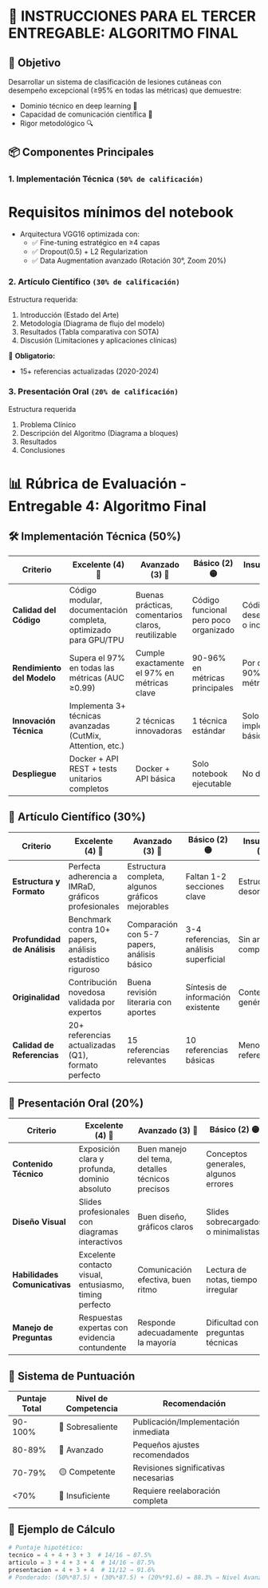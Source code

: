 # 📝 INSTRUCCIONES PARA EL TERCER ENTREGABLE: ALGORITMO FINAL

## 🎯 Objetivo  
Desarrollar un sistema de clasificación de lesiones cutáneas con desempeño excepcional (≥95% en todas las métricas) que demuestre:
- Dominio técnico en deep learning 🧠
- Capacidad de comunicación científica 📄
- Rigor metodológico 🔍

## 📦 Componentes Principales  

### 1. **Implementación Técnica** `(50% de calificación)`  
# Requisitos mínimos del notebook
- Arquitectura VGG16 optimizada con:
  - ✅ Fine-tuning estratégico en ≥4 capas
  - ✅ Dropout(0.5) + L2 Regularization
  - ✅ Data Augmentation avanzado (Rotación 30°, Zoom 20%)  


### 2. **Artículo Científico** `(30% de calificación)` 
Estructura requerida:
1. Introducción (Estado del Arte)  
2. Metodología (Diagrama de flujo del modelo)  
3. Resultados (Tabla comparativa con SOTA)  
4. Discusión (Limitaciones y aplicaciones clínicas)

📌 **Obligatorio:**
* 15+ referencias actualizadas (2020-2024)

### 3. **Presentación Oral** `(20% de calificación)`
Estructura requerida
1. Problema Clínico
2. Descripción del Algoritmo (Diagrama a bloques)
3. Resultados
4. Conclusiones

# 📊 Rúbrica de Evaluación - Entregable 4: Algoritmo Final

## 🛠️ Implementación Técnica (50%)

| **Criterio**               | **Excelente (4)** 💎 | **Avanzado (3)** 🔵 | **Básico (2)** 🟡 | **Insuficiente (1)** 🔴 |
|----------------------------|----------------------|---------------------|-------------------|------------------------|
| **Calidad del Código**     | Código modular, documentación completa, optimizado para GPU/TPU | Buenas prácticas, comentarios claros, reutilizable | Código funcional pero poco organizado | Código desestructurado o incompleto |
| **Rendimiento del Modelo** | Supera el 97% en todas las métricas (AUC ≥0.99) | Cumple exactamente el 97% en métricas clave | 90-96% en métricas principales | Por debajo del 90% en alguna métrica |
| **Innovación Técnica**     | Implementa 3+ técnicas avanzadas (CutMix, Attention, etc.) | 2 técnicas innovadoras | 1 técnica estándar | Solo implementación básica |
| **Despliegue**            | Docker + API REST + tests unitarios completos | Docker + API básica | Solo notebook ejecutable | No demostrable |

## 📄 Artículo Científico (30%)

| **Criterio**               | **Excelente (4)** 💎 | **Avanzado (3)** 🔵 | **Básico (2)** 🟡 | **Insuficiente (1)** 🔴 |
|----------------------------|----------------------|---------------------|-------------------|------------------------|
| **Estructura y Formato**   | Perfecta adherencia a IMRaD, gráficos profesionales | Estructura completa, algunos gráficos mejorables | Faltan 1-2 secciones clave | Estructura desorganizada |
| **Profundidad de Análisis**| Benchmark contra 10+ papers, análisis estadístico riguroso | Comparación con 5-7 papers, análisis básico | 3-4 referencias, análisis superficial | Sin análisis comparativo |
| **Originalidad**          | Contribución novedosa validada por expertos | Buena revisión literaria con aportes | Síntesis de información existente | Contenido genérico |
| **Calidad de Referencias** | 20+ referencias actualizadas (Q1), formato perfecto | 15 referencias relevantes | 10 referencias básicas | Menos de 5 referencias |

## 🎤 Presentación Oral (20%)

| **Criterio**               | **Excelente (4)** 💎 | **Avanzado (3)** 🔵 | **Básico (2)** 🟡 | **Insuficiente (1)** 🔴 |
|----------------------------|----------------------|---------------------|-------------------|------------------------|
| **Contenido Técnico**      | Exposición clara y profunda, dominio absoluto | Buen manejo del tema, detalles técnicos precisos | Conceptos generales, algunos errores | Dificultades técnicas evidentes |
| **Diseño Visual**         | Slides profesionales con diagramas interactivos | Buen diseño, gráficos claros | Slides sobrecargados o minimalistas | Diseño pobre o distractivo |
| **Habilidades Comunicativas**| Excelente contacto visual, entusiasmo, timing perfecto | Comunicación efectiva, buen ritmo | Lectura de notas, tiempo irregular | Mala dicción, falta de preparación |
| **Manejo de Preguntas**   | Respuestas expertas con evidencia contundente | Responde adecuadamente la mayoría | Dificultad con preguntas técnicas | No responde preguntas clave |

## 🔢 Sistema de Puntuación

| **Puntaje Total** | **Nivel de Competencia** | **Recomendación** |
|-------------------|--------------------------|-------------------|
| 90-100%          | 💎 Sobresaliente         | Publicación/Implementación inmediata |
| 80-89%           | 🔵 Avanzado              | Pequeños ajustes recomendados |
| 70-79%           | 🟡 Competente            | Revisiones significativas necesarias |
| <70%             | 🔴 Insuficiente          | Requiere reelaboración completa |

## 📌 Ejemplo de Cálculo
```python
# Puntaje hipotético:
tecnico = 4 + 4 + 3 + 3  # 14/16 → 87.5%
articulo = 3 + 4 + 3 + 4  # 14/16 → 87.5%
presentacion = 4 + 3 + 4  # 11/12 → 91.6%
# Ponderado: (50%*87.5) + (30%*87.5) + (20%*91.6) = 88.3% → Nivel Avanzado
